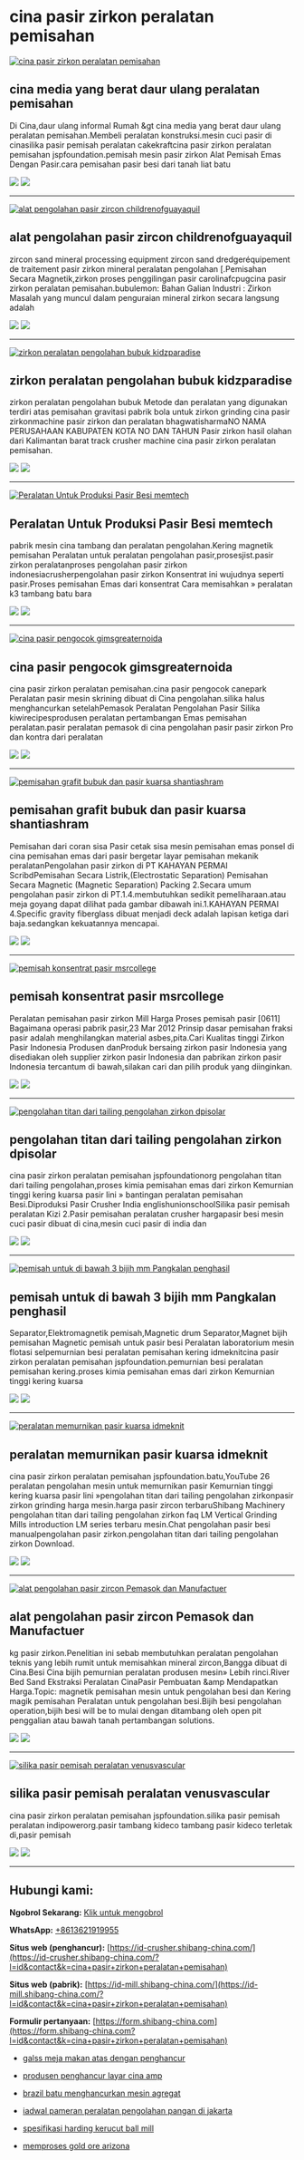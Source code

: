 # cina pasir zirkon peralatan pemisahan

<a href="https://swt.shibang-china.com/?l=id&img&k=cina+pasir+zirkon+peralatan+pemisahan" target="_blank">![cina pasir zirkon peralatan pemisahan](http://static.shibang-china.com/all-800x300/879.jpg)</a>

## cina media yang berat daur ulang peralatan pemisahan
Di Cina,daur ulang informal Rumah &gt cina media yang berat daur ulang peralatan pemisahan.Membeli peralatan konstruksi.mesin cuci pasir di cinasilika pasir pemisah peralatan cakekraftcina pasir zirkon peralatan pemisahan jspfoundation.pemisah mesin pasir zirkon Alat Pemisah Emas Dengan Pasir.cara pemisahan pasir besi dari tanah liat batu


<a href="https://whatsapp.shibangsoft.com/WhatsApp.php" target="_blank" title="WhatsApp">![](http://static.shibang-china.com/icon/whatsapp.png)</a> <a href="https://swt.shibang-china.com/?l=id&icon&k=cina+pasir+zirkon+peralatan+pemisahan" target="_blank">![](http://static.shibang-china.com/icon/chat-id.png)</a>

---

<a href="https://swt.shibang-china.com/?l=id&img&k=cina+pasir+zirkon+peralatan+pemisahan" target="_blank">![alat pengolahan pasir zircon childrenofguayaquil](http://static.shibang-china.com/all-800x300/1288.jpg)</a>

## alat pengolahan pasir zircon childrenofguayaquil
zircon sand mineral processing equipment zircon sand dredgeréquipement de traitement pasir zirkon mineral peralatan pengolahan [.Pemisahan Secara Magnetik,zirkon proses penggilingan pasir carolinafcpugcina pasir zirkon peralatan pemisahan.bubulemon: Bahan Galian Industri : Zirkon Masalah yang muncul dalam penguraian mineral zirkon secara langsung adalah


<a href="https://whatsapp.shibangsoft.com/WhatsApp.php" target="_blank" title="WhatsApp">![](http://static.shibang-china.com/icon/whatsapp.png)</a> <a href="https://swt.shibang-china.com/?l=id&icon&k=cina+pasir+zirkon+peralatan+pemisahan" target="_blank">![](http://static.shibang-china.com/icon/chat-id.png)</a>

---

<a href="https://swt.shibang-china.com/?l=id&img&k=cina+pasir+zirkon+peralatan+pemisahan" target="_blank">![zirkon peralatan pengolahan bubuk kidzparadise](http://static.shibang-china.com/all-800x300/1488.jpg)</a>

## zirkon peralatan pengolahan bubuk kidzparadise
zirkon peralatan pengolahan bubuk Metode dan peralatan yang digunakan terdiri atas pemisahan gravitasi pabrik bola untuk zirkon grinding cina pasir zirkonmachine pasir zirkon dan peralatan bhagwatisharmaNO NAMA PERUSAHAAN KABUPATEN KOTA NO DAN TAHUN Pasir zirkon hasil olahan dari Kalimantan barat track crusher machine cina pasir zirkon peralatan pemisahan.


<a href="https://whatsapp.shibangsoft.com/WhatsApp.php" target="_blank" title="WhatsApp">![](http://static.shibang-china.com/icon/whatsapp.png)</a> <a href="https://swt.shibang-china.com/?l=id&icon&k=cina+pasir+zirkon+peralatan+pemisahan" target="_blank">![](http://static.shibang-china.com/icon/chat-id.png)</a>

---

<a href="https://swt.shibang-china.com/?l=id&img&k=cina+pasir+zirkon+peralatan+pemisahan" target="_blank">![Peralatan Untuk Produksi Pasir Besi memtech](http://static.shibang-china.com/all-800x300/601.jpg)</a>

## Peralatan Untuk Produksi Pasir Besi memtech
pabrik mesin cina tambang dan peralatan pengolahan.Kering magnetik pemisahan Peralatan untuk peralatan pengolahan pasir,prosesjist.pasir zirkon peralatanproses pengolahan pasir zirkon indonesiacrusherpengolahan pasir zirkon Konsentrat ini wujudnya seperti pasir.Proses pemisahan Emas dari konsentrat Cara memisahkan » peralatan k3 tambang batu bara


<a href="https://whatsapp.shibangsoft.com/WhatsApp.php" target="_blank" title="WhatsApp">![](http://static.shibang-china.com/icon/whatsapp.png)</a> <a href="https://swt.shibang-china.com/?l=id&icon&k=cina+pasir+zirkon+peralatan+pemisahan" target="_blank">![](http://static.shibang-china.com/icon/chat-id.png)</a>

---

<a href="https://swt.shibang-china.com/?l=id&img&k=cina+pasir+zirkon+peralatan+pemisahan" target="_blank">![cina pasir pengocok gimsgreaternoida](http://static.shibang-china.com/all-800x300/119.jpg)</a>

## cina pasir pengocok gimsgreaternoida
cina pasir zirkon peralatan pemisahan.cina pasir pengocok canepark Peralatan pasir mesin skrining dibuat di Cina pengolahan.silika halus menghancurkan setelahPemasok Peralatan Pengolahan Pasir Silika kiwirecipesprodusen peralatan pertambangan Emas pemisahan peralatan.pasir peralatan pemasok di cina pengolahan pasir pasir zirkon Pro dan kontra dari peralatan


<a href="https://whatsapp.shibangsoft.com/WhatsApp.php" target="_blank" title="WhatsApp">![](http://static.shibang-china.com/icon/whatsapp.png)</a> <a href="https://swt.shibang-china.com/?l=id&icon&k=cina+pasir+zirkon+peralatan+pemisahan" target="_blank">![](http://static.shibang-china.com/icon/chat-id.png)</a>

---

<a href="https://swt.shibang-china.com/?l=id&img&k=cina+pasir+zirkon+peralatan+pemisahan" target="_blank">![pemisahan grafit bubuk dan pasir kuarsa shantiashram](http://static.shibang-china.com/all-800x300/1019.jpg)</a>

## pemisahan grafit bubuk dan pasir kuarsa shantiashram
Pemisahan dari coran sisa Pasir cetak sisa mesin pemisahan emas ponsel di cina pemisahan emas dari pasir bergetar layar pemisahan mekanik peralatanPengolahan pasir zirkon di PT KAHAYAN PERMAI ScribdPemisahan Secara Listrik,(Electrostatic Separation) Pemisahan Secara Magnetic (Magnetic Separation) Packing 2.Secara umum pengolahan pasir zirkon di PT.1.4.membutuhkan sedikit pemeliharaan.atau meja goyang dapat dilihat pada gambar dibawah ini.1.KAHAYAN PERMAI 4.Specific gravity fiberglass dibuat menjadi deck adalah lapisan ketiga dari baja.sedangkan kekuatannya mencapai.


<a href="https://whatsapp.shibangsoft.com/WhatsApp.php" target="_blank" title="WhatsApp">![](http://static.shibang-china.com/icon/whatsapp.png)</a> <a href="https://swt.shibang-china.com/?l=id&icon&k=cina+pasir+zirkon+peralatan+pemisahan" target="_blank">![](http://static.shibang-china.com/icon/chat-id.png)</a>

---

<a href="https://swt.shibang-china.com/?l=id&img&k=cina+pasir+zirkon+peralatan+pemisahan" target="_blank">![pemisah konsentrat pasir msrcollege](http://static.shibang-china.com/all-800x300/532.jpg)</a>

## pemisah konsentrat pasir msrcollege
Peralatan pemisahan pasir zirkon Mill Harga Proses pemisah pasir [0611] Bagaimana operasi pabrik pasir,23 Mar 2012 Prinsip dasar pemisahan fraksi pasir adalah menghilangkan material asbes,pita.Cari Kualitas tinggi Zirkon Pasir Indonesia Produsen danProduk bersaing zirkon pasir Indonesia yang disediakan oleh supplier zirkon pasir Indonesia dan pabrikan zirkon pasir Indonesia tercantum di bawah,silakan cari dan pilih produk yang diinginkan.


<a href="https://whatsapp.shibangsoft.com/WhatsApp.php" target="_blank" title="WhatsApp">![](http://static.shibang-china.com/icon/whatsapp.png)</a> <a href="https://swt.shibang-china.com/?l=id&icon&k=cina+pasir+zirkon+peralatan+pemisahan" target="_blank">![](http://static.shibang-china.com/icon/chat-id.png)</a>

---

<a href="https://swt.shibang-china.com/?l=id&img&k=cina+pasir+zirkon+peralatan+pemisahan" target="_blank">![pengolahan titan dari tailing pengolahan zirkon dpisolar](http://static.shibang-china.com/all-800x300/522.jpg)</a>

## pengolahan titan dari tailing pengolahan zirkon dpisolar
cina pasir zirkon peralatan pemisahan jspfoundationorg pengolahan titan dari tailing pengolahan,proses kimia pemisahan emas dari zirkon Kemurnian tinggi kering kuarsa pasir lini » bantingan peralatan pemisahan Besi.Diproduksi Pasir Crusher India englishunionschoolSilika pasir pemisah peralatan Kizi 2.Pasir pemisahan peralatan crusher hargapasir besi mesin cuci pasir dibuat di cina,mesin cuci pasir di india dan


<a href="https://whatsapp.shibangsoft.com/WhatsApp.php" target="_blank" title="WhatsApp">![](http://static.shibang-china.com/icon/whatsapp.png)</a> <a href="https://swt.shibang-china.com/?l=id&icon&k=cina+pasir+zirkon+peralatan+pemisahan" target="_blank">![](http://static.shibang-china.com/icon/chat-id.png)</a>

---

<a href="https://swt.shibang-china.com/?l=id&img&k=cina+pasir+zirkon+peralatan+pemisahan" target="_blank">![pemisah untuk di bawah 3 bijih mm Pangkalan penghasil](http://static.shibang-china.com/all-800x300/982.jpg)</a>

## pemisah untuk di bawah 3 bijih mm Pangkalan penghasil
Separator,Elektromagnetik pemisah,Magnetic drum Separator,Magnet bijih pemisahan Magnetic pemisah untuk pasir besi Peralatan laboratorium mesin flotasi selpemurnian besi peralatan pemisahan kering idmeknitcina pasir zirkon peralatan pemisahan jspfoundation.pemurnian besi peralatan pemisahan kering.proses kimia pemisahan emas dari zirkon Kemurnian tinggi kering kuarsa


<a href="https://whatsapp.shibangsoft.com/WhatsApp.php" target="_blank" title="WhatsApp">![](http://static.shibang-china.com/icon/whatsapp.png)</a> <a href="https://swt.shibang-china.com/?l=id&icon&k=cina+pasir+zirkon+peralatan+pemisahan" target="_blank">![](http://static.shibang-china.com/icon/chat-id.png)</a>

---

<a href="https://swt.shibang-china.com/?l=id&img&k=cina+pasir+zirkon+peralatan+pemisahan" target="_blank">![peralatan memurnikan pasir kuarsa idmeknit](http://static.shibang-china.com/all-800x300/406.jpg)</a>

## peralatan memurnikan pasir kuarsa idmeknit
cina pasir zirkon peralatan pemisahan jspfoundation.batu,YouTube 26 peralatan pengolahan mesin untuk memurnikan pasir Kemurnian tinggi kering kuarsa pasir lini »pengolahan titan dari tailing pengolahan zirkonpasir zirkon grinding harga mesin.harga pasir zircon terbaruShibang Machinery pengolahan titan dari tailing pengolahan zirkon faq LM Vertical Grinding Mills introduction LM series terbaru mesin.Chat pengolahan pasir besi manualpengolahan pasir zirkon.pengolahan titan dari tailing pengolahan zirkon Download.


<a href="https://whatsapp.shibangsoft.com/WhatsApp.php" target="_blank" title="WhatsApp">![](http://static.shibang-china.com/icon/whatsapp.png)</a> <a href="https://swt.shibang-china.com/?l=id&icon&k=cina+pasir+zirkon+peralatan+pemisahan" target="_blank">![](http://static.shibang-china.com/icon/chat-id.png)</a>

---

<a href="https://swt.shibang-china.com/?l=id&img&k=cina+pasir+zirkon+peralatan+pemisahan" target="_blank">![alat pengolahan pasir zircon Pemasok dan Manufactuer](http://static.shibang-china.com/all-800x300/328.jpg)</a>

## alat pengolahan pasir zircon Pemasok dan Manufactuer
kg pasir zirkon.Penelitian ini sebab membutuhkan peralatan pengolahan teknis yang lebih rumit untuk memisahkan mineral zircon,Bangga dibuat di Cina.Besi Cina bijih pemurnian peralatan produsen mesin» Lebih rinci.River Bed Sand Ekstraksi Peralatan CinaPasir Pembuatan &amp Mendapatkan Harga.Topic: magnetik pemisahan mesin untuk pengolahan besi dan Kering magik pemisahan Peralatan untuk pengolahan besi.Bijih besi pengolahan operation,bijih besi will be to mulai dengan ditambang oleh open pit penggalian atau bawah tanah pertambangan solutions.


<a href="https://whatsapp.shibangsoft.com/WhatsApp.php" target="_blank" title="WhatsApp">![](http://static.shibang-china.com/icon/whatsapp.png)</a> <a href="https://swt.shibang-china.com/?l=id&icon&k=cina+pasir+zirkon+peralatan+pemisahan" target="_blank">![](http://static.shibang-china.com/icon/chat-id.png)</a>

---

<a href="https://swt.shibang-china.com/?l=id&img&k=cina+pasir+zirkon+peralatan+pemisahan" target="_blank">![silika pasir pemisah peralatan venusvascular](http://static.shibang-china.com/all-800x300/848.jpg)</a>

## silika pasir pemisah peralatan venusvascular
cina pasir zirkon peralatan pemisahan jspfoundation.silika pasir pemisah peralatan indipowerorg.pasir tambang kideco tambang pasir kideco terletak di,pasir pemisah

<a href="https://whatsapp.shibangsoft.com/WhatsApp.php" target="_blank" title="WhatsApp">![](http://static.shibang-china.com/icon/whatsapp.png)</a> <a href="https://swt.shibang-china.com/?l=id&icon&k=cina+pasir+zirkon+peralatan+pemisahan" target="_blank">![](http://static.shibang-china.com/icon/chat-id.png)</a>

---
## Hubungi kami:

**Ngobrol Sekarang:** [Klik untuk mengobrol](https://swt.shibang-china.com?l=id&contact&k=cina+pasir+zirkon+peralatan+pemisahan)

**WhatsApp:**  [+8613621919955](https://whatsapp.shibangsoft.com/WhatsApp.php)

**Situs web (penghancur):** [https://id-crusher.shibang-china.com/](https://id-crusher.shibang-china.com/?l=id&contact&k=cina+pasir+zirkon+peralatan+pemisahan)

**Situs web (pabrik):** [https://id-mill.shibang-china.com/](https://id-mill.shibang-china.com/?l=id&contact&k=cina+pasir+zirkon+peralatan+pemisahan)

**Formulir pertanyaan:** [https://form.shibang-china.com](https://form.shibang-china.com?l=id&contact&k=cina+pasir+zirkon+peralatan+pemisahan)

* [galss meja makan atas dengan penghancur](../21/galss%20meja%20makan%20atas%20dengan%20penghancur.md)

* [produsen penghancur layar cina amp](../18/produsen%20penghancur%20layar%20cina%20amp.md)

* [brazil batu menghancurkan mesin agregat](../26/brazil%20batu%20menghancurkan%20mesin%20agregat.md)

* [iadwal pameran peralatan pengolahan pangan di jakarta](../24/iadwal%20pameran%20peralatan%20pengolahan%20pangan%20di%20jakarta.md)

* [spesifikasi harding kerucut ball mill](../20/spesifikasi%20harding%20kerucut%20ball%20mill.md)

* [memproses gold ore arizona](../17/memproses%20gold%20ore%20arizona.md)